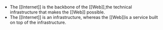 - The [[Internet]] is the backbone of the [[Web]],the technical infrastructure that makes the [[Web]] possible.
- The [[Internet]] is an infrastructure, whereas the [[Web]]is a service built on top of the infrastructure.